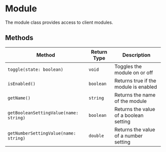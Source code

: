 # Module

The module class provides access to client modules.

## Methods

| Method                                 | Return Type | Description                            |
|----------------------------------------|-------------|----------------------------------------|
| `toggle(state: boolean)`               | `void`      | Toggles the module on or off           |
| `isEnabled()`                          | `boolean`   | Returns true if the module is enabled  |
| `getName()`                            | `string`    | Returns the name of the module         |
| `getBooleanSettingValue(name: string)` | `boolean`   | Returns the value of a boolean setting |
| `getNumberSettingValue(name: string)`  | `double`    | Returns the value of a number setting  |
